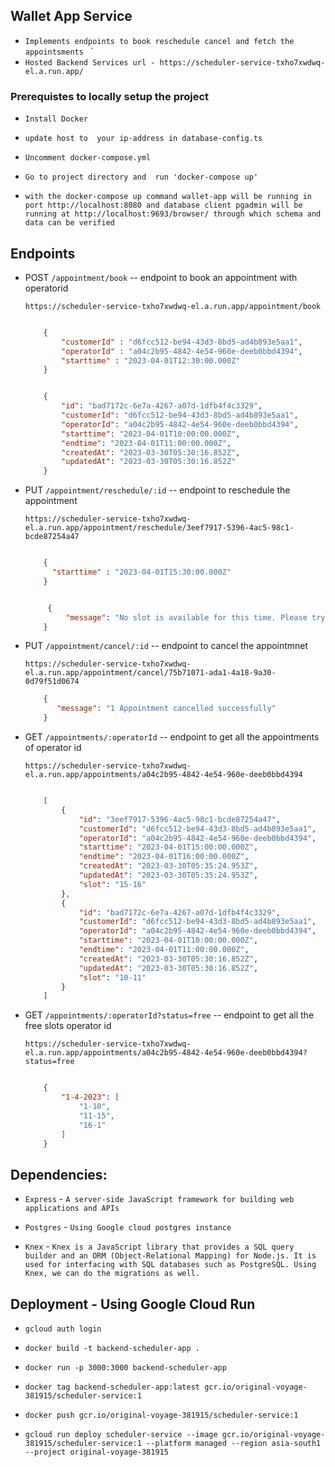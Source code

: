 
## Wallet App Service

- `Implements endpoints to book reschedule cancel and fetch the appointsments `
` 
- `Hosted Backend Services url - https://scheduler-service-txho7xwdwq-el.a.run.app/` 

### Prerequistes to locally setup the project

- `Install Docker`

- `update host to  your ip-address in database-config.ts`

- `Uncomment docker-compose.yml`

- `Go to project directory and  run 'docker-compose up'`

- `with the docker-compose up command wallet-app will be running in port http://localhost:8080 and database client pgadmin will be running at http://localhost:9693/browser/ through which schema and data can be verified`


## Endpoints

 - POST `/appointment/book` -- endpoint to book an appointment with operatorid 

    `https://scheduler-service-txho7xwdwq-el.a.run.app/appointment/book`

    ```json Request

        {
            "customerId" : "d6fcc512-be94-43d3-8bd5-ad4b893e5aa1",
            "operatorId" : "a04c2b95-4842-4e54-960e-deeb0bbd4394",
            "starttime" : "2023-04-01T12:30:00.000Z"
        }

    ```

    ```json Response

        {
            "id": "bad7172c-6e7a-4267-a07d-1dfb4f4c3329",
            "customerId": "d6fcc512-be94-43d3-8bd5-ad4b893e5aa1",
            "operatorId": "a04c2b95-4842-4e54-960e-deeb0bbd4394",
            "starttime": "2023-04-01T10:00:00.000Z",
            "endtime": "2023-04-01T11:00:00.000Z",
            "createdAt": "2023-03-30T05:30:16.852Z",
            "updatedAt": "2023-03-30T05:30:16.852Z"
        }

    ```



 - PUT `/appointment/reschedule/:id` -- endpoint to reschedule the appointment

    `https://scheduler-service-txho7xwdwq-el.a.run.app/appointment/reschedule/3eef7917-5396-4ac5-98c1-bcde87254a47`

    ```json Request

        {
          "starttime" : "2023-04-01T15:30:00.000Z"
        }

    ```

    ```json Response

         {
             "message": "No slot is available for this time. Please try to reschedule with different slot"
        }

    ```

 - PUT `/appointment/cancel/:id` -- endpoint to cancel the appointmnet
      
    `https://scheduler-service-txho7xwdwq-el.a.run.app/appointment/cancel/75b71071-ada1-4a18-9a30-0d79f51d0674`


    ```json Response
        {
           "message": "1 Appointment cancelled successfully"
        }
    ```

 - GET `/appointments/:operatorId` -- endpoint to get all the appointments of operator id

   `https://scheduler-service-txho7xwdwq-el.a.run.app/appointments/a04c2b95-4842-4e54-960e-deeb0bbd4394`

    ```json Response

        [
            {
                "id": "3eef7917-5396-4ac5-98c1-bcde87254a47",
                "customerId": "d6fcc512-be94-43d3-8bd5-ad4b893e5aa1",
                "operatorId": "a04c2b95-4842-4e54-960e-deeb0bbd4394",
                "starttime": "2023-04-01T15:00:00.000Z",
                "endtime": "2023-04-01T16:00:00.000Z",
                "createdAt": "2023-03-30T05:35:24.953Z",
                "updatedAt": "2023-03-30T05:35:24.953Z",
                "slot": "15-16"
            },
            {
                "id": "bad7172c-6e7a-4267-a07d-1dfb4f4c3329",
                "customerId": "d6fcc512-be94-43d3-8bd5-ad4b893e5aa1",
                "operatorId": "a04c2b95-4842-4e54-960e-deeb0bbd4394",
                "starttime": "2023-04-01T10:00:00.000Z",
                "endtime": "2023-04-01T11:00:00.000Z",
                "createdAt": "2023-03-30T05:30:16.852Z",
                "updatedAt": "2023-03-30T05:30:16.852Z",
                "slot": "10-11"
            }
        ]

    ```
- GET `/appointments/:operatorId?status=free` -- endpoint to get all the free slots operator id

   `https://scheduler-service-txho7xwdwq-el.a.run.app/appointments/a04c2b95-4842-4e54-960e-deeb0bbd4394?status=free`

    ```json Response

        {
            "1-4-2023": [
                "1-10",
                "11-15",
                "16-1"
            ]
        }
    ```
 


## Dependencies:

- `Express` - `A server-side JavaScript framework for building web applications and APIs`

- `Postgres` - `Using Google cloud postgres instance`

- `Knex` - `Knex is a JavaScript library that provides a SQL query builder and an ORM (Object-Relational Mapping) for Node.js. It is used for interfacing with SQL databases such as PostgreSQL. Using Knex, we can do the migrations as well.`


## Deployment  - Using Google Cloud Run

- `gcloud auth login`

- `docker build -t backend-scheduler-app .`

- `docker run -p 3000:3000 backend-scheduler-app`

- `docker tag backend-scheduler-app:latest gcr.io/original-voyage-381915/scheduler-service:1`

- `docker push gcr.io/original-voyage-381915/scheduler-service:1` 

- `gcloud run deploy scheduler-service --image gcr.io/original-voyage-381915/scheduler-service:1 --platform managed --region asia-south1 --project original-voyage-381915`




 